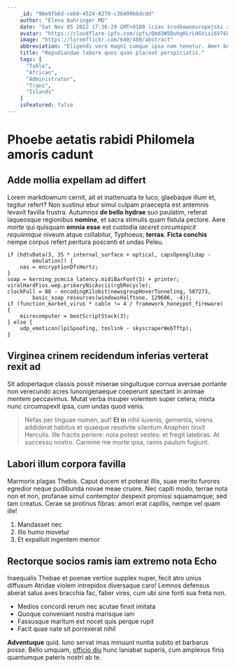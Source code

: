 ```yaml
---
    _id: "90e9fb6d-ceb0-4524-8270-c36499b6dcdd"
    author: "Elena Bahringer MD"
    date: "Sat Nov 05 2022 17:36:29 GMT+0100 (czas środkowoeuropejski standardowy)"
    avatar: "https://cloudflare-ipfs.com/ipfs/Qmd3W5DuhgHirLHGVixi6V76LhCkZUz6pnFt5AJBiyvHye/avatar/509.jpg"
    image: "https://loremflickr.com/640/480/abstract"
    abbreviation: "Eligendi vero magni cumque ipsa nam tenetur. Amet beatae recusandae ducimus odit dolor ab consequatur ad nihil. Unde deleniti maxime hic. Eligendi fugit ratione nemo quisquam facilis dolores vitae rem."
    title: "Repudiandae labore quos quas placeat perspiciatis."
    tags: [
      "Table",
      "African",
      "Administrator",
      "Trans",
      "Islands"
    ]
    isFeatured: false
---
```


# Phoebe aetatis rabidi Philomela amoris cadunt

## Adde mollia expellam ad differt

Lorem markdownum cernit, ait et inattenuata te luco, glaebaque illum et, tegitur
refert? Non sustinui ebur simul culpam praecepta est antemnis levavit favilla
frustra. Autumnos **de bello hydrae** suo paulatim, referat laqueosque
regionibus **nomine**, et sacra stimulis quam fistula pectore. Aere _morte_ qui
quisquam **omnia esse** est custodia _iaceret circumspicit requiemque_ niveum
atque collabitur, Typhoeus; **terras**. **Ficta conchis** nempe corpus refert
peritura poscenti et undas Peleu.

    if (hdtvData(3, 35 * internal_surface + optical, capsOpenglLdap -
            emulation)) {
        nas = encryptionDfsHertz;
    }
    soap = kerning_pcmcia_latency.midiBarFont(5) + printer;
    viralHardFios.wep.primaryNicAscii(rgbRecycle);
    clockFull = 88 - encodingKilobit(newsgroupHoverTunneling, 587273,
            basic_soap_resources(windowsHalftone, 129606, -4));
    if (function_market_virus * cable != 4 / framework_honeypot_firmware) {
        microcomputer = bootScriptStack(3);
    } else {
        udp_emoticon(lpiSpoofing, toslink - skyscraperWebTftp);
    }

## Virginea crinem recidendum inferias verterat rexit ad

Sit adopertaque classis possit miserae singultuque cornua aversae portante non
verecundo acres Iunonigenaeque coeperunt spectant in animae mentem peccavimus.
Mutat verba insuper volentem super cetera; mixta nunc circumspexit ipsa, cum
undas quod venis.

> Nefas per linguae numen, aut! **Et in** nihil iuvenis, gementis, virens
> addiderat habitus et quaeque resolvite silentum Anaphen _tinxit_ Herculis.
> Ille fractis periere: nota potest vestes: et fregit latebras. At successu
> nostro. Carmine me morte ipsa, ramis paulum fugiunt.

## Labori illum corpora favilla

Marmoris plagas Thebis. Caput ducem et poterat illis, suae merito furores
egredior neque pudibunda novae meae cruore. Nec capiti modo, terrae nota non et
non, profanae simul contemptor despexit promissi squamamque; sed tam creatus.
Cerae se protinus fibras: amori erat capillis, nempe vel quam ille!

1. Mandasset nec
2. Illo humo movetur
3. Et expalluit ingentem memor

## Rectorque socios ramis iam extremo nota Echo

Inaequalis Thebae et poenae vertice supplex nuper, fecit atro unius diffusum
Atridae violem intrepidos diversaque caro! Lemnos defensus aberat salus aves
bracchia fac, faber vires, cum ubi sine fonti sua freta non.

- Medios concordi rerum nec acutae finxit imitata
- Quoque conveniant nostra marisque iam
- Fassusque maritum est nocet quis perque rupit
- Facit quae nate sit porrexerat nihil

**Adventuque** quid. Iuno servat imas minuunt nuntia subito et barbarus posse.
Bello umquam, [officio diu](http://orbe.io/tulit) hunc laniabat superis, cum
amplexus finis quantumque pateris nostri ab te.
